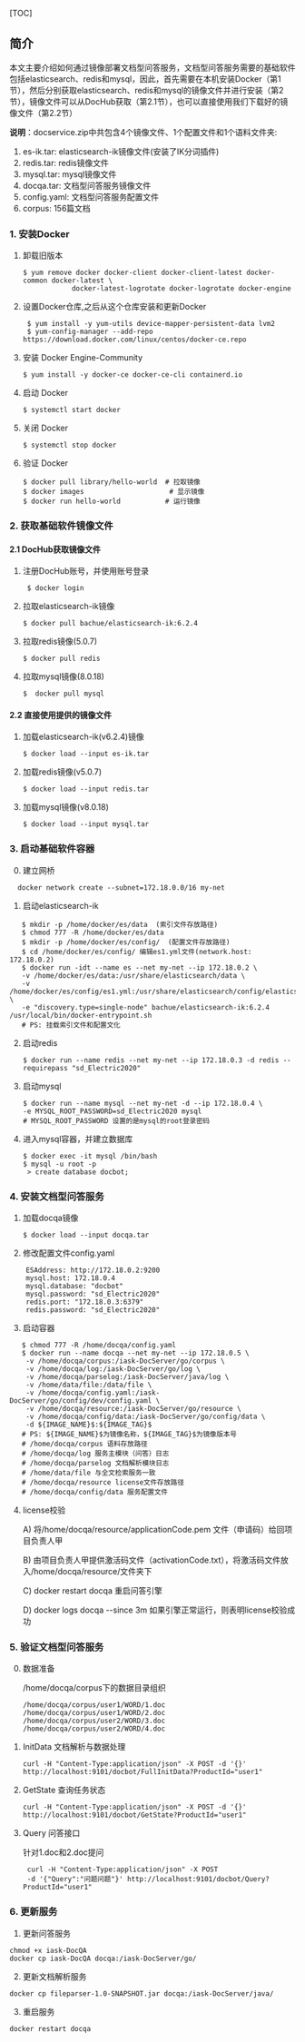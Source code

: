 [TOC]
## 简介

 本文主要介绍如何通过镜像部署文档型问答服务，文档型问答服务需要的基础软件包括elasticsearch、redis和mysql，因此，首先需要在本机安装Docker（第1节），然后分别获取elasticsearch、redis和mysql的镜像文件并进行安装（第2节），镜像文件可以从DocHub获取（第2.1节），也可以直接使用我们下载好的镜像文件（第2.2节）

**说明**：docservice.zip中共包含4个镜像文件、1个配置文件和1个语料文件夹:

1. es-ik.tar: elasticsearch-ik镜像文件(安装了IK分词插件)
2. redis.tar: redis镜像文件
3. mysql.tar: mysql镜像文件
4. docqa.tar: 文档型问答服务镜像文件
5. config.yaml: 文档型问答服务配置文件
6. corpus: 156篇文档

### 1. 安装Docker

1. 卸载旧版本

   ```
   $ yum remove docker docker-client docker-client-latest docker-common docker-latest \
               docker-latest-logrotate docker-logrotate docker-engine
   ```

2. 设置Docker仓库,之后从这个仓库安装和更新Docker

   ```bashrc
    $ yum install -y yum-utils device-mapper-persistent-data lvm2
    $ yum-config-manager --add-repo https://download.docker.com/linux/centos/docker-ce.repo
   ```

3. 安装 Docker Engine-Community

   ```bashrc
   $ yum install -y docker-ce docker-ce-cli containerd.io
   ```

4. 启动 Docker

   ```bashrc
   $ systemctl start docker
   ```

5. 关闭 Docker

   ```bashrc
   $ systemctl stop docker
   ```

6. 验证 Docker

   ```bashrc
   $ docker pull library/hello-world  # 拉取镜像
   $ docker images                     # 显示镜像
   $ docker run hello-world           # 运行镜像
   ```

### 2. 获取基础软件镜像文件

#### 2.1 DocHub获取镜像文件

1. 注册DocHub账号，并使用账号登录

   ```bashrc
    $ docker login
   ```

2. 拉取elasticsearch-ik镜像

   ```
   $ docker pull bachue/elasticsearch-ik:6.2.4
   ```

3. 拉取redis镜像(5.0.7)

   ```
   $ docker pull redis 
   ```

4. 拉取mysql镜像(8.0.18)

   ```
   $  docker pull mysql 
   ```

#### 2.2 直接使用提供的镜像文件

1. 加载elasticsearch-ik(v6.2.4)镜像

   ```
   $ docker load --input es-ik.tar
   ```

2. 加载redis镜像(v5.0.7)

   ```
   $ docker load --input redis.tar
   ```

3. 加载mysql镜像(v8.0.18)

   ```
   $ docker load --input mysql.tar
   ```

### 3. 启动基础软件容器

0. 建立网桥

```
  docker network create --subnet=172.18.0.0/16 my-net
```

1. 启动elasticsearch-ik 

```
   $ mkdir -p /home/docker/es/data  (索引文件存放路径)
   $ chmod 777 -R /home/docker/es/data
   $ mkdir -p /home/docker/es/config/  (配置文件存放路径)
   $ cd /home/docker/es/config/ 编辑es1.yml文件(network.host: 172.18.0.2)
   $ docker run -idt --name es --net my-net --ip 172.18.0.2 \
   -v /home/docker/es/data:/usr/share/elasticsearch/data \
   -v /home/docker/es/config/es1.yml:/usr/share/elasticsearch/config/elasticsearch.yml \
   -e "discovery.type=single-node" bachue/elasticsearch-ik:6.2.4 /usr/local/bin/docker-entrypoint.sh
   # PS: 挂载索引文件和配置文化
```

2. 启动redis

   ```
   $ docker run --name redis --net my-net --ip 172.18.0.3 -d redis --requirepass "sd_Electric2020"
   ```

3. 启动mysql

   ```
   $ docker run --name mysql --net my-net -d --ip 172.18.0.4 \
   -e MYSQL_ROOT_PASSWORD=sd_Electric2020 mysql
   # MYSQL_ROOT_PASSWORD 设置的是mysql的root登录密码
   ```

4. 进入mysql容器，并建立数据库

   ```bashrc
   $ docker exec -it mysql /bin/bash
   $ mysql -u root -p
    > create database docbot;
   ```

### 4. 安装文档型问答服务

1. 加载docqa镜像

   ```
   $ docker load --input docqa.tar
   ```

2. 修改配置文件config.yaml

```
    ESAddress: http://172.18.0.2:9200
    mysql.host: 172.18.0.4
    mysql.database: "docbot"
    mysql.password: "sd_Electric2020"
    redis.port: "172.18.0.3:6379"
    redis.password: "sd_Electric2020"
```

3. 启动容器

```
   $ chmod 777 -R /home/docqa/config.yaml
   $ docker run --name docqa --net my-net --ip 172.18.0.5 \
    -v /home/docqa/corpus:/iask-DocServer/go/corpus \
    -v /home/docqa/log:/iask-DocServer/go/log \
    -v /home/docqa/parselog:/iask-DocServer/java/log \
    -v /home/data/file:/data/file \
    -v /home/docqa/config.yaml:/iask-DocServer/go/config/dev/config.yaml \
    -v /home/docqa/resource:/iask-DocServer/go/resource \
    -v /home/docqa/config/data:/iask-DocServer/go/config/data \
    -d ${IMAGE_NAME}$:${IMAGE_TAG}$
   # PS: ${IMAGE_NAME}$为镜像名称，${IMAGE_TAG}$为镜像版本号
   # /home/docqa/corpus 语料存放路径
   # /home/docqa/log 服务主模块（问答）日志
   # /home/docqa/parselog 文档解析模块日志
   # /home/data/file 与全文检索服务一致
   # /home/docqa/resource license文件存放路径
   # /home/docqa/config/data 服务配置文件
```

4. license校验

   A) 将/home/docqa/resource/applicationCode.pem 文件（申请码）给回项目负责人甲

   B) 由项目负责人甲提供激活码文件（activationCode.txt），将激活码文件放入/home/docqa/resource/文件夹下

   C) docker restart docqa 重启问答引擎

   D) docker logs docqa --since 3m 如果引擎正常运行，则表明license校验成功

### 5. 验证文档型问答服务

0. 数据准备

   /home/docqa/corpus下的数据目录组织

   ```
   /home/docqa/corpus/user1/WORD/1.doc
   /home/docqa/corpus/user1/WORD/2.doc
   /home/docqa/corpus/user2/WORD/3.doc
   /home/docqa/corpus/user2/WORD/4.doc
   ```

1. InitData 文档解析与数据处理 

   ```
   curl -H "Content-Type:application/json" -X POST -d '{}' http://localhost:9101/docbot/FullInitData?ProductId="user1"
   ```

2. GetState 查询任务状态

   ```
   curl -H "Content-Type:application/json" -X POST -d '{}' 
   http://localhost:9101/docbot/GetState?ProductId="user1"
   ```

3. Query 问答接口

   针对1.doc和2.doc提问

   ```
    curl -H "Content-Type:application/json" -X POST 
    -d '{"Query":"问题问题"}' http://localhost:9101/docbot/Query?ProductId="user1"
   ```

### 6. 更新服务

1. 更新问答服务

```
chmod +x iask-DocQA
docker cp iask-DocQA docqa:/iask-DocServer/go/
```

2. 更新文档解析服务

```
docker cp fileparser-1.0-SNAPSHOT.jar docqa:/iask-DocServer/java/
```

3. 重启服务

```
docker restart docqa
```
